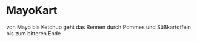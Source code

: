 # MayoKart
von Mayo bis Ketchup geht das Rennen durch Pommes und Süßkartoffeln bis zum bitteren Ende
